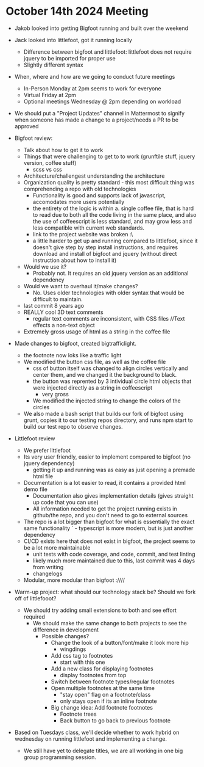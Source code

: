 # October 14th 2024 Meeting

- Jakob looked into getting Bigfoot running and built over the weekend
- Jack looked into littlefoot, got it running locally
    - Difference between bigfoot and littlefoot: littlefoot does not require jquery to be imported for proper use
    - Slightly different syntax 

- When, where and how are we going to conduct future meetings
    - In-Person Monday at 2pm seems to work for everyone
    - Virtual Friday at 2pm 
    - Optional meetings Wednesday @ 2pm depending on workload

- We should put a "Project Updates" channel in Mattermost to signify when someone has made a change to a project/needs a PR to be approved

- Bigfoot review:   
    - Talk about how to get it to work
    - Things that were challenging to get to to work (grunftile stuff, jquery version, coffee stuff)
        -  scss vs css
    - Architecture/challengest understanding the architecture
    - Organization quality is pretty standard - this most difficult thing was comprehending a repo with old technologies
        - Functionality is good and supports lack of javascript, accomodates more users potentially  
        - the entirety of the logic is within a. single coffee file, that is hard to read due to both all the code living in the same place, and also the use of coffeescript is less standard, and may grow less and less compatible with current web standards.
        - link to the project website was broken :\
        - a little harder to get up and running compared to littlefoot, since it doesn't give step by step install instructions, and requires download and install of bigfoot and jquery (without direct instruction about how to install it)
    - Would we use it?
        - Probably not. It requires an old jquery version as an additional dependency
    - Would we want to overhaul it/make changes?
        - No. Uses older technologies with older syntax that would be difficult to maintain.
    - last commit 8 years ago
    - REALLY cool 3D text comments
        - regular text comments are inconsistent, with CSS files //Text effects a non-text object
    - Extremely gross usage of html as a string in the coffee file


- Made changes to bigfoot, created bigtrafficlight.
    - the footnote now loks like a traffic light
    - We modified the button css file, as well as the coffee file
        - css of button itself was changed to align circles vertically and center them, and we changed it the background to black.
        - the button was reprented by 3 intividual circle html objects that were injected directly as a string in coffeescript
            - very gross
        - We modified the injected string to change the colors of the circles
    - We also made a bash script that builds our fork of bigfoot using grunt, copies it to our testing repos directory, and runs npm start to build our test repo to observe changes.


- Littlefoot review
    - We prefer littlefoot
    - Its very user friendly, easier to implement compared to bigfoot (no jquery dependency)
        - getting it up and running was as easy as just opening a premade html file
    - Documentation is a lot easier to read, it contains a provided html demo file
        - Documentation also gives implementation details (gives straight up code that you can use)
        - All information needed to get the project running exists in github/the repo, and you don't need to go to external sources
    - The repo is a lot bigger than bigfoot for what is essentially the exact same functionality
    `   - typescript is more modern, but is just another dependency
    - CI/CD exists here that does not exist in bigfoot, the project seems to be a lot more maintainable
        - unit tests with code coverage, and code, commit, and test linting 
        - likely much more maintained due to this, last commit was 4 days from writing
        - changelogs
    - Modular, more modular than bigfoot :////

- Warm-up project: what should our technology stack be? Should we fork off of littlefooot?
    - We should try adding small extensions to both and see effort required
        - We should make the same change to both projects to see the difference in development
            - Possible changes?
                - Change the look of a button/font/make it look more hip
                    - wingdings
                - Add css tag to footnotes
                    - start with this one
                - Add a new class for displaying footnotes
                    - display footnotes from top
                - Switch between footnote types/regular footnotes
                - Open multiple footnotes at the same time
                    - "stay open" flag on a footnote/class
                    - only stays open if its an inline footnote
                - Big change idea: Add footnote footnotes
                    - Footnote trees
                    - Back button to go back to previous footnote


- Based on Tuesdays class, we'll decide whether to work hybrid on wednesday on running littlefoot and implementing a change.
    - We still have yet to delegate titles, we are all working in one big group programming session.